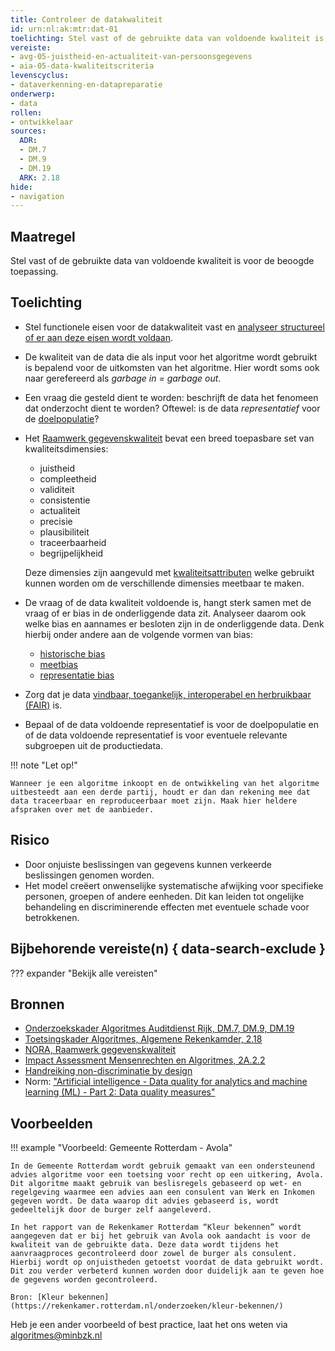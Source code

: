 ```yaml
---
title: Controleer de datakwaliteit
id: urn:nl:ak:mtr:dat-01
toelichting: Stel vast of de gebruikte data van voldoende kwaliteit is voor de beoogde toepassing.
vereiste:
- avg-05-juistheid-en-actualiteit-van-persoonsgegevens
- aia-05-data-kwaliteitscriteria
levenscyclus:
- dataverkenning-en-datapreparatie
onderwerp:
- data
rollen:
- ontwikkelaar
sources:
  ADR:
  - DM.7
  - DM.9
  - DM.19
  ARK: 2.18
hide:
- navigation
---
```


<!-- tags -->

## Maatregel
Stel vast of de gebruikte data van voldoende kwaliteit is voor de beoogde toepassing.

## Toelichting

- Stel functionele eisen voor de datakwaliteit vast en [analyseer structureel of er aan deze eisen wordt voldaan](7-mon-05-evalueer-bij-veranderingen-in-data.md).
- De kwaliteit van de data die als input voor het algoritme wordt gebruikt is bepalend voor de uitkomsten van het algoritme. Hier wordt soms ook naar gerefereerd als *garbage in = garbage out*.
- Een vraag die gesteld dient te worden: beschrijft de data het fenomeen dat onderzocht dient te worden? Oftewel: is de data _representatief_ voor de [doelpopulatie](1-pba-02-formuleren-doelstelling.md)?
- Het [Raamwerk gegevenskwaliteit](https://www.noraonline.nl/wiki/Raamwerk_gegevenskwaliteit) bevat een breed toepasbare set van kwaliteitsdimensies:

    - juistheid
    - compleetheid
    - validiteit
    - consistentie
    - actualiteit
    - precisie
    - plausibiliteit
    - traceerbaarheid
    - begrijpelijkheid

    Deze dimensies zijn aangevuld met [kwaliteitsattributen](https://www.noraonline.nl/wiki/Raamwerk_gegevenskwaliteit/Kwaliteitsattributen) welke gebruikt kunnen worden om de verschillende dimensies meetbaar te maken.

- De vraag of de data kwaliteit voldoende is, hangt sterk samen met de vraag of er bias in de onderliggende data zit. Analyseer daarom ook welke bias en aannames er besloten zijn in de onderliggende data. Denk hierbij onder andere aan de volgende vormen van bias:

    - [historische bias](../../onderwerpen/bias-en-non-discriminatie.md#herken-bias)
    - [meetbias](../../onderwerpen/bias-en-non-discriminatie.md#herken-bias)
    - [representatie bias](../../onderwerpen/bias-en-non-discriminatie.md#herken-bias)

- Zorg dat je data [vindbaar, toegankelijk, interoperabel en herbruikbaar (FAIR)](3-dat-12-fair-data.md) is.

- Bepaal of de data voldoende representatief is voor de doelpopulatie en of de data voldoende representatief is voor eventuele relevante subgroepen uit de productiedata.

!!! note "Let op!"

    Wanneer je een algoritme inkoopt en de ontwikkeling van het algoritme uitbesteedt aan een derde partij, houdt er dan dan rekening mee dat data traceerbaar en reproduceerbaar moet zijn. Maak hier heldere afspraken over met de aanbieder.

## Risico
- Door onjuiste beslissingen van gegevens kunnen verkeerde beslissingen genomen worden.
- Het model creëert onwenselijke systematische afwijking voor specifieke personen, groepen of andere eenheden. Dit kan leiden tot ongelijke behandeling en discriminerende effecten met eventuele schade voor betrokkenen.


## Bijbehorende vereiste(n) { data-search-exclude }
??? expander "Bekijk alle vereisten"
    <!-- list_vereisten_on_maatregelen_page -->

## Bronnen
- [Onderzoekskader Algoritmes Auditdienst Rijk, DM.7, DM.9, DM.19](https://www.rijksoverheid.nl/documenten/rapporten/2023/07/11/onderzoekskader-algoritmes-adr-2023)
- [Toetsingskader Algoritmes, Algemene Rekenkamder, 2.18](https://www.rekenkamer.nl/onderwerpen/algoritmes/documenten/publicaties/2024/05/15/het-toetsingskader-aan-de-slag)
- [NORA, Raamwerk gegevenskwaliteit](https://www.noraonline.nl/wiki/Raamwerk_gegevenskwaliteit)
- [Impact Assessment Mensenrechten en Algoritmes, 2A.2.2](../hulpmiddelen/IAMA.md)
- [Handreiking non-discriminatie by design](/Algoritmekader/voldoen-aan-wetten-en-regels/hulpmiddelen/handreiking-non-discriminatie)
- Norm: ["Artificial intelligence - Data quality for analytics and machine learning (ML) - Part 2: Data quality measures"](https://www.iso.org/obp/ui/en/#iso:std:iso-iec:5259:-2:ed-1:v1:en)

## Voorbeelden

!!! example "Voorbeeld: Gemeente Rotterdam - Avola"


	In de Gemeente Rotterdam wordt gebruik gemaakt van een ondersteunend advies algoritme voor een toetsing voor recht op een uitkering, Avola. Dit algoritme maakt gebruik van beslisregels gebaseerd op wet- en regelgeving waarmee een advies aan een consulent van Werk en Inkomen gegeven wordt. De data waarop dit advies gebaseerd is, wordt gedeeltelijk door de burger zelf aangeleverd.

	In het rapport van de Rekenkamer Rotterdam “Kleur bekennen” wordt aangegeven dat er bij het gebruik van Avola ook aandacht is voor de kwaliteit van de gebruikte data. Deze data wordt tijdens het aanvraagproces gecontroleerd door zowel de burger als consulent. Hierbij wordt op onjuistheden getoetst voordat de data gebruikt wordt. Dit zou verder verbeterd kunnen worden door duidelijk aan te geven hoe de gegevens worden gecontroleerd.

	Bron: [Kleur bekennen](https://rekenkamer.rotterdam.nl/onderzoeken/kleur-bekennen/)

Heb je een ander voorbeeld of best practice, laat het ons weten via [algoritmes@minbzk.nl](mailto:algoritmes@minbzk.nl)
